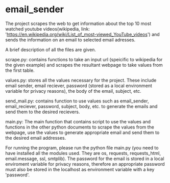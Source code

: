 # email_sender
The project scrapes the web to get information about the top 10 most watched youtube videos(wikipedia, link: 'https://en.wikipedia.org/wiki/List_of_most-viewed_YouTube_videos') and sends the information on an email to selected email adresses.

A brief description of all the files are given.

scrape.py: contains functions to take an input url (speicific to wikipedia for the given example) and scrapes the resultant webpage to take values from the first table.

values.py: stores all the values necessary for the project. These include email sender, email reciever, password (stored as a local environment variable for privacy reasons), the body of the email, subject, etc.

send_mail.py: contains function to use values such as email_sender, email_reciever, password, subject, body, etc. to generate the emails and send them to the desired recievers.

main.py: The main function that contains script to use the values and functions in the other python documents to scrape the values from the webpage, use the values to generate appropriate email and send them to the desired email addresses.

For running the program, please run the python file main.py (you need to have installed all the modules used. They are os, requests, requests_html, email.message, ssl, smtplib). The password for the email is stored in a local enviroment variable for privacy reasons, therefore an appropriate password must also be stored in the localhost as environment variable with a key 'password'.

